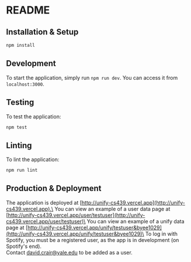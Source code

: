 # README

## Installation & Setup

```bash
npm install
```

## Development

To start the application, simply run `npm run dev`. You can access it from `localhost:3000`.

## Testing

To test the application:

```bash
npm test
```

## Linting

To lint the application:

```bash
npm run lint
```

## Production & Deployment

The application is deployed at [http://unify-cs439.vercel.app](http://unify-cs439.vercel.app).\
You can view an example of a user data page at [http://unify-cs439.vercel.app/user/testuser](http://unify-cs439.vercel.app/user/testuser)\
You can view an example of a unify data page at [http://unify-cs439.vercel.app/unify/testuser&byee1029](http://unify-cs439.vercel.app/unify/testuser&byee1029)\
To log in with Spotify, you must be a registered user, as the app is in development (on Spotify's end).\
Contact david.crair@yale.edu to be added as a user.
